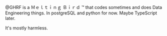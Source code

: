 @GHRF is a Ｍｅｌｔｉｎｇ Ｂｉｒｄ ™ that codes sometimes and does Data Engineering things.
In postgreSQL and python for now. Maybe TypeScript later.

It's mostly harmless.
